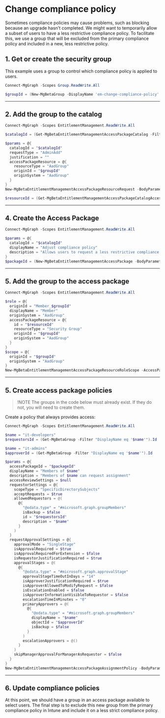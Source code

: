 # Change compliance policy

Sometimes compliance policies may cause problems, such as blocking because an upgrade hasn't completed. We might want to temporarily allow a subset of users to have a less restrictive compliance policy. To facilitate this, we use a group that will be excluded from the primary compliance policy and included in a new, less restrictive policy.

## 1. Get or create the security group

This example uses a group to control which compliance policy is applied to users.

```powershell
Connect-MgGraph -Scopes Group.ReadWrite.All

$groupId = (New-MgBetaGroup -DisplayName 'em-change-compliance-policy' -MailEnabled:$False  -MailNickName 'em-change-compliance-policy' -SecurityEnabled).Id

```

---

## 2. Add the group to the catalog

```powershell
Connect-MgGraph -Scopes EntitlementManagement.ReadWrite.All

$catalogId = (Get-MgBetaEntitlementManagementAccessPackageCatalog -Filter "DisplayName eq 'General'").Id

$params = @{
  catalogId = "$catalogId"
  requestType = "AdminAdd"
  justification = ""
  accessPackageResource = @{
    resourceType = "AadGroup"
    originId = "$groupId"
    originSystem = "AadGroup"
  }
}
New-MgBetaEntitlementManagementAccessPackageResourceRequest -BodyParameter $params

$resourceId = (Get-MgBetaEntitlementManagementAccessPackageCatalogAccessPackageResource -AccessPackageCatalogId $catalogId -Filter "originId eq '$groupId'").Id

```

---

## 4. Create the Access Package

```powershell
Connect-MgGraph -Scopes EntitlementManagement.ReadWrite.All

$params = @{
  catalogId = "$catalogId"
  displayName = "Adjust compliance policy"
  description = "Allows users to request a less restrictive compliance policy"
}
$packageId = (New-MgBetaEntitlementManagementAccessPackage -BodyParameter $params).Id

```

---

## 5. Add the group to the access package

```powershell
Connect-MgGraph -Scopes EntitlementManagement.ReadWrite.All

$role = @{
  originId = "Member_$groupId"
  displayName = "Member"
  originSystem = "AadGroup"
  accessPackageResource = @{
    id = "$resourceId"
    resourceType = "Security Group"
    originId = "$groupId"
    originSystem = "AadGroup"
  }
}
$scope = @{
  originId = "$groupId"
  originSystem = "AadGroup"
}
New-MgBetaEntitlementManagementAccessPackageResourceRoleScope -AccessPackageId $packageId -AccessPackageResourceRole $role -AccessPackageResourceScope $scope

```

---

## 5. Create access package policies

> !NOTE
> The groups in the code below must already exist. If they do not, you will need to create them.

Create a policy that always provides access:
```powershell
Connect-MgGraph -Scopes EntitlementManagement.ReadWrite.All

$name = "it-developers"
$requestorsId = (Get-MgBetaGroup -Filter "DisplayName eq '$name'").Id

$name = "it-admins"
$approverId = (Get-MgBetaGroup -Filter "DisplayName eq '$name'").Id

$params = @{
  accessPackageId = "$packageId"
  displayName = "Members of $name"
  description = "Members of $name can request assignment"
  accessReviewSettings = $null
  requestorSettings = @{
    scopeType = "SpecificDirectorySubjects"
    acceptRequests = $true
    allowedRequestors = @(
      @{
        "@odata.type" = "#microsoft.graph.groupMembers"
        isBackup = $false
        id = "$requestorsId"
        description = "$name"
      }
    )
  }
  requestApprovalSettings = @{
    approvalMode = "SingleStage"
    isApprovalRequired = $true
    isApprovalRequiredForExtension = $false
    isRequestorJustificationRequired = $true
    approvalStages = @(
      @{
        "@odata.type" = "#microsoft.graph.approvalStage"
        approvalStageTimeOutInDays = "14"
        isApproverJustificationRequired = $true
        isApproverAllowedToModifyRequest = $false
        isEscalationEnabled = $false
        isApproverInformationVisibleToRequestor = $false
        escalationTimeInMinutes = "0"
        primaryApprovers = @(
          @{
            "@odata.type" = "#microsoft.graph.groupMembers"
            displayName = "$name"
            objectId = "$approverId"
            isBackup = $false
          }
        )
        escalationApprovers = @()
      }
    )
    skipManagerApprovalForManagerAsRequestor = $false
  }
}
New-MgBetaEntitlementManagementAccessPackageAssignmentPolicy -BodyParameter $params

```

---

## 6. Update compliance policies

At this point, we should have a group in an access package available to select users. The final step is to exclude this new group from the primary compliance policy in Intune and include it on a less strict compliance policy.
